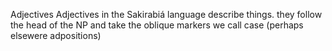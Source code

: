 Adjectives
Adjectives in the Sakirabiá language describe things.
they follow the head of the NP and take the oblique markers we call case (perhaps elsewere adpositions)





